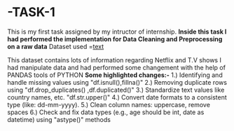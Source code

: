 # -TASK-1

This is my first task assigned by my intructor of internship.
<b>Inside this task I had performed the implementation for Data Cleaning and Preprocessing on a raw data</b>
Dataset used =[text](netflix_titles.csv)

This dataset contains lots of information regarding Netflix and T.V shows
I had manipulate data and had performed some changement with the help of PANDAS tools of PYTHON
<b>Some highlighted changes:-</b>
1.) Identifying and handle missing values using "df.isnull(),fillna()"
2.) Removing duplicate rows using "df.drop_duplicates() ,df.duplicated()"
3.) Standardize text values like country names, etc. "df.str.upper()"
4.) Convert date formats to a consistent type (like: dd-mm-yyyy).
5.) Clean column names: uppercase, remove spaces
6.) Check and fix data types (e.g., age should be int, date as datetime) using "astype()" methods
